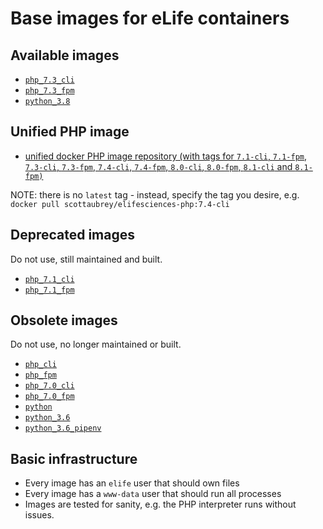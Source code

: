 # Base images for eLife containers

## Available images

- [`php_7.3_cli`](https://hub.docker.com/r/elifesciences/php_7.3_cli/tags)
- [`php_7.3_fpm`](https://hub.docker.com/r/elifesciences/php_7.3_fpm/tags)
- [`python_3.8`](https://hub.docker.com/r/elifesciences/python_3.8/tags)

## Unified PHP image

- [unified docker PHP image repository (with tags for `7.1-cli`, `7.1-fpm`, `7.3-cli`, `7.3-fpm`, `7.4-cli`, `7.4-fpm`, `8.0-cli`, `8.0-fpm`, `8.1-cli` and `8.1-fpm)`](https://hub.docker.com/r/scottaubrey/elifesciences-php/tags)

NOTE: there is no `latest` tag - instead, specify the tag you desire, e.g. `docker pull scottaubrey/elifesciences-php:7.4-cli`

## Deprecated images

Do not use, still maintained and built.

- [`php_7.1_cli`](https://hub.docker.com/r/elifesciences/php_7.1_cli/tags)
- [`php_7.1_fpm`](https://hub.docker.com/r/elifesciences/php_7.1_fpm/tags)

## Obsolete images

Do not use, no longer maintained or built.

- [`php_cli`](https://hub.docker.com/r/elifesciences/php_cli/tags)
- [`php_fpm`](https://hub.docker.com/r/elifesciences/php_fpm/tags)
- [`php_7.0_cli`](https://hub.docker.com/r/elifesciences/php_7.0_cli/tags)
- [`php_7.0_fpm`](https://hub.docker.com/r/elifesciences/php_7.0_fpm/tags)
- [`python`](https://hub.docker.com/r/elifesciences/python/tags)
- [`python_3.6`](https://hub.docker.com/r/elifesciences/python_3.6/tags)
- [`python_3.6_pipenv`](https://hub.docker.com/r/elifesciences/python_3.6_pipenv/tags)

## Basic infrastructure

- Every image has an `elife` user that should own files
- Every image has a `www-data` user that should run all processes
- Images are tested for sanity, e.g. the PHP interpreter runs without issues.
